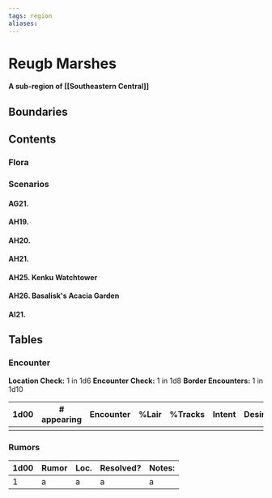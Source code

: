 ```yaml
---
tags: region
aliases:
---
```

# Reugb Marshes
#### A sub-region of [[Southeastern Central]]
## Boundaries
## Contents
### Flora
### Scenarios
#### AG21. 
#### AH19.
#### AH20.
#### AH21. 
#### AH25. Kenku Watchtower
#### AH26. Basalisk's Acacia Garden
#### AI21. 

## Tables
### Encounter
**Location Check:** 1 in 1d6
**Encounter Check:** 1 in 1d8
**Border Encounters:** 1 in 1d10


| 1d00 | # appearing | Encounter | %Lair | %Tracks | Intent | Desire |
| ---- | ----------- | --------- | ----- | ------- | ------ | ------ |
|      |             |           |       |         |        |        |

### Rumors
| 1d00 | Rumor | Loc. | Resolved? | Notes: |
|------|-------|------|-----------|--------|
| 1    | a     | a    | a         | a      |